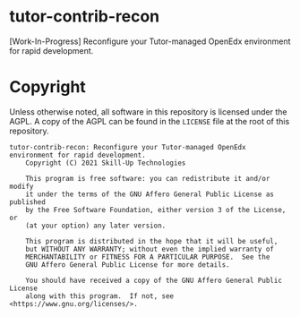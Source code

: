 # tutor-contrib-recon
[Work-In-Progress] Reconfigure your Tutor-managed OpenEdx environment for rapid development.

# Copyright

Unless otherwise noted, all software in this repository is licensed under the AGPL. 
A copy of the AGPL can be found in the `LICENSE` file at the root of this repository.

```
tutor-contrib-recon: Reconfigure your Tutor-managed OpenEdx environment for rapid development.
    Copyright (C) 2021 Skill-Up Technologies

    This program is free software: you can redistribute it and/or modify
    it under the terms of the GNU Affero General Public License as published
    by the Free Software Foundation, either version 3 of the License, or
    (at your option) any later version.

    This program is distributed in the hope that it will be useful,
    but WITHOUT ANY WARRANTY; without even the implied warranty of
    MERCHANTABILITY or FITNESS FOR A PARTICULAR PURPOSE.  See the
    GNU Affero General Public License for more details.

    You should have received a copy of the GNU Affero General Public License
    along with this program.  If not, see <https://www.gnu.org/licenses/>.
```
